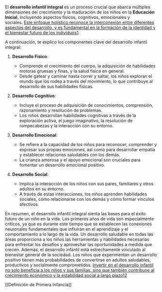 El **desarrollo infantil integral** es un proceso crucial que abarca múltiples dimensiones del crecimiento y la maduración de los niños en la **Educación Inicial**, incluyendo aspectos físicos, cognitivos, emocionales y sociales. [Este enfoque holístico reconoce la interconexión entre diferentes aspectos del desarrollo, y es fundamental en la formación de la identidad y el bienestar futuro de los individuos](https://itsqmet.edu.ec/desarrollo-infantil-integral-fundamentos-importancia/)[1](https://itsqmet.edu.ec/desarrollo-infantil-integral-fundamentos-importancia/).

A continuación, te explico los componentes clave del desarrollo infantil integral:

1. **Desarrollo Físico**:
    
    - Comprende el crecimiento del cuerpo, la adquisición de habilidades motoras gruesas y finas, y la salud física en general.
    - Desde gatear y caminar hasta correr y saltar, los niños exploran el mundo que los rodea a través del movimiento, lo que contribuye al desarrollo de sus habilidades físicas.
2. **Desarrollo Cognitivo**:
    
    - Incluye el proceso de adquisición de conocimientos, comprensión, razonamiento y resolución de problemas.
    - Los niños desarrollan habilidades cognitivas a través de la exploración activa, el juego imaginativo, la resolución de rompecabezas y la interacción con su entorno.
3. **Desarrollo Emocional**:
    
    - Se refiere a la capacidad de los niños para reconocer, comprender y expresar sus propias emociones, así como para desarrollar empatía y establecer relaciones saludables con los demás.
    - La crianza amorosa y el apoyo emocional son cruciales para fomentar un desarrollo emocional positivo.
4. **Desarrollo Social**:
    
    - Implica la interacción de los niños con sus pares, familiares y otros adultos en su entorno.
    - A través de estas interacciones, los niños aprenden habilidades sociales, cómo relacionarse con los demás y cómo formar vínculos afectivos.

En resumen, el desarrollo infantil integral sienta las bases para el éxito futuro de un niño en la vida. Los primeros años de vida son especialmente críticos, ya que es durante este tiempo que se establecen las conexiones neuronales fundamentales que influirán en el aprendizaje y el comportamiento a lo largo de la vida. Un desarrollo saludable en todas las áreas proporciona a los niños las herramientas y habilidades necesarias para enfrentar los desafíos y aprovechar las oportunidades a medida que crecen. Además, el desarrollo infantil está estrechamente vinculado al bienestar general de la sociedad. Los niños que experimentan un desarrollo positivo tienen más probabilidades de convertirse en adultos saludables, productivos y socialmente comprometidos. [Invertir en el desarrollo infantil no solo beneficia a los niños y sus familias, sino que también contribuye al crecimiento económico y la estabilidad social a largo plazo](https://itsqmet.edu.ec/desarrollo-infantil-integral-fundamentos-importancia/)[1](https://itsqmet.edu.ec/desarrollo-infantil-integral-fundamentos-importancia/)[2](https://www.tuspequesytu.com/porque-es-importante-el-desarrollo-infantil-integral/)

[[Definición de Primera Infancia]]
